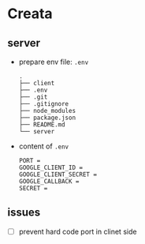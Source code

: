 # Creata

## server

* prepare env file: ```.env``` 
    ```
    .
    ├── client
    ├── .env
    ├── .git
    ├── .gitignore
    ├── node_modules
    ├── package.json
    ├── README.md
    └── server
    ```
* content of ```.env```
    ```
    PORT = 
    GOOGLE_CLIENT_ID = 
    GOOGLE_CLIENT_SECRET = 
    GOOGLE_CALLBACK = 
    SECRET = 
    ```

## issues

* [ ] prevent hard code port in clinet side